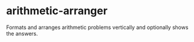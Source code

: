 # arithmetic-arranger
Formats and arranges arithmetic problems vertically and optionally shows the answers.
